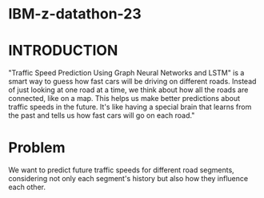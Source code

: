 # IBM-z-datathon-23
# INTRODUCTION
"Traffic Speed Prediction Using Graph Neural Networks and LSTM" is a smart way to guess how fast cars will be driving on different roads. Instead of just looking at one road at a time, we think about how all the roads are connected, like on a map. This helps us make better predictions about traffic speeds in the future. It's like having a special brain that learns from the past and tells us how fast cars will go on each road."

# Problem
We want to predict future traffic speeds for different road segments, considering not only each segment's history but also how they influence each other.

